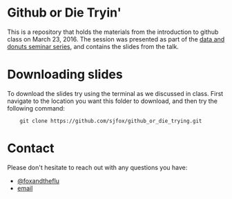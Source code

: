 # Github or Die Tryin'

This is a repository that holds the materials from the introduction to github class on March 23, 2016. The session was presented as part of the [data and donuts seminar series](https://guides.lib.utexas.edu/data-and-donuts/Home), and contains the slides from the talk.

# Downloading slides

To download the slides try using the terminal as we discussed in class. First navigate to the location you want this folder to download, and then try the following command:

        git clone https://github.com/sjfox/github_or_die_trying.git

# Contact

Please don't hesitate to reach out with any questions you have:
- [@foxandtheflu](https://twitter.com/foxandtheflu)  
- [email](mailto:spncrfx@gmail.com)  
